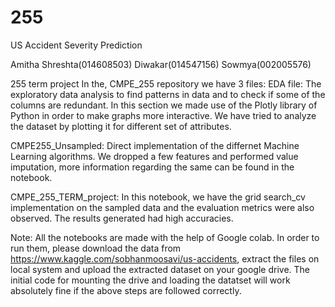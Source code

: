 # 255

US Accident Severity Prediction

Amitha Shreshta(014608503)
Diwakar(014547156)
Sowmya(002005576)

255 term project
In the, CMPE_255 repository we have 3 files:
EDA file: The exploratory data analysis to find patterns in data and to check if some of the columns are redundant. In this section we made use of the Plotly library of Python in order to make graphs more interactive. We have tried to analyze the dataset by plotting it for different set of attributes.

CMPE255_Unsampled: Direct implementation of the differnet Machine Learning algorithms. We dropped a few features and performed value imputation, more information regarding the same can be found in the notebook.

CMPE_255_TERM_project: In this notebook, we have the grid search_cv implementation on the sampled data and the evaluation metrics were also observed. The results generated had high accuracies. 

Note: All the notebooks are made with the help of Google colab. In order to run them, please download the data from https://www.kaggle.com/sobhanmoosavi/us-accidents, extract the files on local system and upload the extracted dataset on your google drive. The initial code for mounting the drive and loading the datatset will work absolutely fine if the above steps are followed correctly. 

